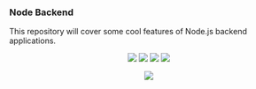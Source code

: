 ### Node Backend

This repository will cover some cool features of Node.js backend applications.

<p align="center">

<img src="https://img.shields.io/static/v1?label=language&message=javascript&color=orange"/>
<img src="https://img.shields.io/static/v1?label=language&message=typescript&color=blue"/>
<img src="https://img.shields.io/static/v1?label=language&message=node&color=success"/>
<img src="https://img.shields.io/static/v1?label=package&message=express&color=important"/>

</p>
<p align="center"><img src="https://github.com/CrispenGari/node-backend/blob/main/01_Passport.js/0_iw4cceszTn8Kq0Pj.png"/></p>
